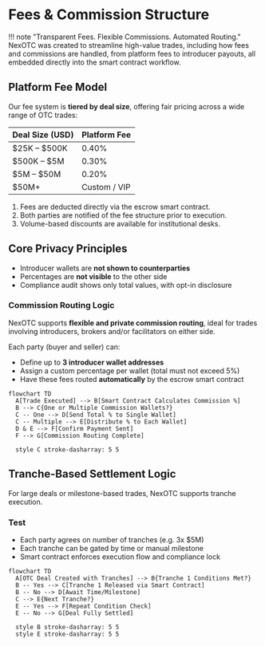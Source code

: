 # Fees & Commission Structure

!!! note "Transparent Fees. Flexible Commissions. Automated Routing."
    NexOTC was created to streamline high-value trades, including how fees and commissions are handled, from platform fees to introducer payouts, all embedded directly into the smart contract workflow.

## Platform Fee Model

Our fee system is **tiered by deal size**, offering fair pricing across a wide range of OTC trades:

| Deal Size (USD)         | Platform Fee       |
|-------------------------|--------------------|
| $25K – $500K            | 0.40%              |
| $500K – $5M             | 0.30%              |
| $5M – $50M              | 0.20%              |
| $50M+                   | Custom / VIP       |

1. Fees are deducted directly via the escrow smart contract.  
2. Both parties are notified of the fee structure prior to execution.  
3. Volume-based discounts are available for institutional desks.

## Core Privacy Principles

- Introducer wallets are **not shown to counterparties**
- Percentages are **not visible** to the other side
- Compliance audit shows only total values, with opt-in disclosure

### Commission Routing Logic

NexOTC supports **flexible and private commission routing**, ideal for trades involving introducers, brokers and/or facilitators on either side.

Each party (buyer and seller) can:

- Define up to **3 introducer wallet addresses**
- Assign a custom percentage per wallet (total must not exceed 5%)
- Have these fees routed **automatically** by the escrow smart contract

```mermaid
flowchart TD
  A[Trade Executed] --> B[Smart Contract Calculates Commission %]
  B --> C{One or Multiple Commission Wallets?}
  C -- One --> D[Send Total % to Single Wallet]
  C -- Multiple --> E[Distribute % to Each Wallet]
  D & E --> F[Confirm Payment Sent]
  F --> G[Commission Routing Complete]

  style C stroke-dasharray: 5 5
```

## Tranche-Based Settlement Logic

For large deals or milestone-based trades, NexOTC supports tranche execution.

### Test

- Each party agrees on number of tranches (e.g. 3x $5M)
- Each tranche can be gated by time or manual milestone
- Smart contract enforces execution flow and compliance lock

```mermaid
flowchart TD
  A[OTC Deal Created with Tranches] --> B{Tranche 1 Conditions Met?}
  B -- Yes --> C[Tranche 1 Released via Smart Contract]
  B -- No --> D[Await Time/Milestone]
  C --> E{Next Tranche?}
  E -- Yes --> F[Repeat Condition Check]
  E -- No --> G[Deal Fully Settled]

  style B stroke-dasharray: 5 5
  style E stroke-dasharray: 5 5
```